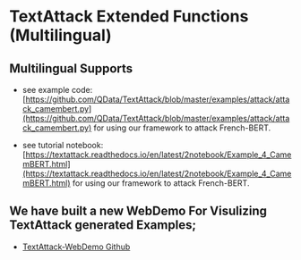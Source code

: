 TextAttack Extended Functions (Multilingual)
============================================



## Multilingual Supports

- see example code: [https://github.com/QData/TextAttack/blob/master/examples/attack/attack_camembert.py](https://github.com/QData/TextAttack/blob/master/examples/attack/attack_camembert.py) for using our framework to attack French-BERT. 

- see tutorial notebook: [https://textattack.readthedocs.io/en/latest/2notebook/Example_4_CamemBERT.html](https://textattack.readthedocs.io/en/latest/2notebook/Example_4_CamemBERT.html) for using our framework to attack French-BERT. 



## We have built a new WebDemo For Visulizing TextAttack generated Examples; 

- [TextAttack-WebDemo Github](https://github.com/QData/TextAttack-WebDemo)